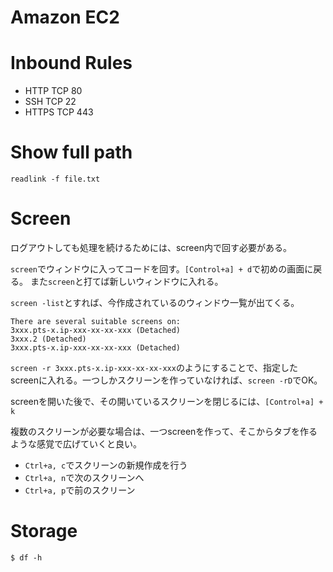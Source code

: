 # Amazon EC2

# Inbound Rules
* HTTP TCP 80
* SSH TCP 22
* HTTPS TCP 443

# Show full path
`readlink -f file.txt`

# Screen
ログアウトしても処理を続けるためには、screen内で回す必要がある。

`screen`でウィンドウに入ってコードを回す。`[Control+a] + d`で初めの画面に戻る。
また`screen`と打てば新しいウィンドウに入れる。

`screen -list`とすれば、今作成されているのウィンドウ一覧が出てくる。
```
There are several suitable screens on:
3xxx.pts-x.ip-xxx-xx-xx-xxx (Detached)
3xxx.2 (Detached)
3xxx.pts-x.ip-xxx-xx-xx-xxx (Detached)
```

`screen -r 3xxx.pts-x.ip-xxx-xx-xx-xxx`のようにすることで、指定したscreenに入れる。一つしかスクリーンを作っていなければ、`screen -rD`でOK。

screenを開いた後で、その開いているスクリーンを閉じるには、`[Control+a] + k`

複数のスクリーンが必要な場合は、一つscreenを作って、そこからタブを作るような感覚で広げていくと良い。
* `Ctrl+a, c`でスクリーンの新規作成を行う
* `Ctrl+a, n`で次のスクリーンへ
* `Ctrl+a, p`で前のスクリーン

# Storage
`$ df -h`
